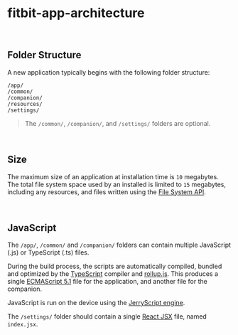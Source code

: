 # fitbit-app-architecture

&nbsp;
## Folder Structure

A new application typically begins with the following folder structure:

<pre class="language-markdown"><code class="language-markdown">/app/
/common/
/companion/
/resources/
/settings/
</code></pre>

<blockquote>The <code>/common/</code>, <code>/companion/</code>, and <code>/settings/</code> folders are optional.</blockquote>

&nbsp;
## Size

The maximum size of an application at installation time is <code>10</code> megabytes. The total file system space used by an installed is limited to <code>15</code> megabytes, including any resources, and files written using the [File System API](https://dev.fitbit.com/build/reference/device-api/fs/).

&nbsp;
## JavaScript

The <code>/app/</code>, <code>/common/</code> and <code>/companion/</code> folders can contain multiple JavaScript (.js) or TypeScript (.ts) files.

During the build process, the scripts are automatically compiled, bundled and optimized by the [TypeScript](https://www.typescriptlang.org/) compiler and [rollup.js](https://rollupjs.org/). This produces a single [ECMAScript 5.1](https://262.ecma-international.org/5.1/) file for the application, and another file for the companion.

JavaScript is run on the device using the [JerryScript engine](http://jerryscript.net/).

The <code>/settings/</code> folder should contain a single [React JSX](https://facebook.github.io/react/docs/introducing-jsx.html) file, named <code>index.jsx</code>.
